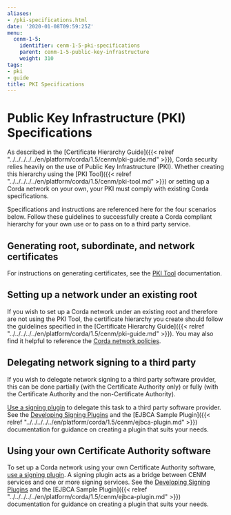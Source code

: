 ```yaml
---
aliases:
- /pki-specifications.html
date: '2020-01-08T09:59:25Z'
menu:
  cenm-1-5:
    identifier: cenm-1-5-pki-specifications
    parent: cenm-1-5-public-key-infrastructure
    weight: 310
tags:
- pki
- guide
title: PKI Specifications
---
```


# Public Key Infrastructure (PKI) Specifications

As described in the [Certificate Hierarchy Guide]({{< relref "../../../../../en/platform/corda/1.5/cenm/pki-guide.md" >}}), Corda security relies heavily on the use of Public Key Infrastructure (PKI). Whether creating this hierarchy using the [PKI Tool]({{< relref "../../../../../en/platform/corda/1.5/cenm/pki-tool.md" >}}) or setting up a Corda network on your own, your PKI must comply with existing Corda specifications.

Specifications and instructions are referenced here for the four scenarios below. Follow these guidelines to successfully create a Corda compliant hierarchy for your own use or to pass on to a third party service.

## Generating root, subordinate, and network certificates

For instructions on generating certificates, see the [PKI Tool](../../../../../en/platform/corda/1.5/cenm/pki-tool.html#running-the-pki-tool) documentation.

## Setting up a network under an existing root

If you wish to set up a Corda network under an existing root and therefore are not using the PKI Tool, the certificate hierarchy you create should follow the guidelines specified in the [Certificate Hierarchy Guide]({{< relref "../../../../../en/platform/corda/1.5/cenm/pki-guide.md" >}}). You may also find it helpful to reference the [Corda network policies](https://corda.network/trust-root/index/).

## Delegating network signing to a third party

If you wish to delegate network signing to a third party software provider, this can be done partially (with the Certificate Authority only) or fully (with the Certificate Authority and the non-Certificate Authority).

[Use a signing plugin](../../../../../en/platform/corda/1.5/cenm/signing-service.html#using-a-signing-plugin) to delegate this task to a third party software provider. See the [Developing Signing Plugins](../../../../../en/platform/corda/1.5/cenm/signing-service.html#developing-signing-plugins) and the [EJBCA Sample Plugin]({{< relref "../../../../../en/platform/corda/1.5/cenm/ejbca-plugin.md" >}}) documentation for guidance on creating a plugin that suits your needs.

## Using your own Certificate Authority software

To set up a Corda network using your own Certificate Authority software, [use a signing plugin](../../../../../en/platform/corda/1.5/cenm/signing-service.html#using-a-signing-plugin). A signing plugin acts as a bridge between CENM services and one or more signing services. See the [Developing Signing Plugins](../../../../../en/platform/corda/1.5/cenm/signing-service.html#developing-signing-plugins) and the [EJBCA Sample Plugin]({{< relref "../../../../../en/platform/corda/1.5/cenm/ejbca-plugin.md" >}}) documentation for guidance on creating a plugin that suits your needs.
